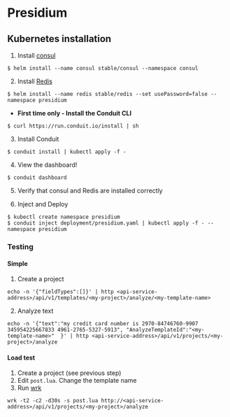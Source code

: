 # Presidium

## Kubernetes installation

1. Install [consul](https://hub.kubeapps.com/charts/stable/consul)
```
$ helm install --name consul stable/consul --namespace consul
```

2. Install [Redis](https://hub.kubeapps.com/charts/stable/redis)
```
$ helm install --name redis stable/redis --set usePassword=false --namespace presidium
```

* **First time only - Install the Conduit CLI**

```
$ curl https://run.conduit.io/install | sh
```

3. Install Conduit

```
$ conduit install | kubectl apply -f -
```

4. View the dashboard!

```
$ conduit dashboard
```

5. Verify that consul and Redis are installed correctly

6. Inject and Deploy

```
$ kubectl create namespace presidium
$ conduit inject deployment/presidium.yaml | kubectl apply -f - --namespace presidium
```

### Testing

#### Simple

1. Create a project
```
echo -n '{"fieldTypes":[]}' | http <api-service-address>/api/v1/templates/<my-project>/analyze/<my-template-name>
```

2. Analyze text
```
echo -n '{"text":"my credit card number is 2970-84746760-9907 345954225667833 4961-2765-5327-5913", "AnalyzeTemplateId":"<my-template-name>"  }' | http <api-service-address>/api/v1/projects/<my-project>/analyze
```

#### Load test

1. Create a project (see previous step)
2. Edit  `post.lua`. Change the template name
3. Run [wrk](https://github.com/wg/wrk)

```
wrk -t2 -c2 -d30s -s post.lua http://<api-service-address>/api/v1/projects/<my-project>/analyze
```